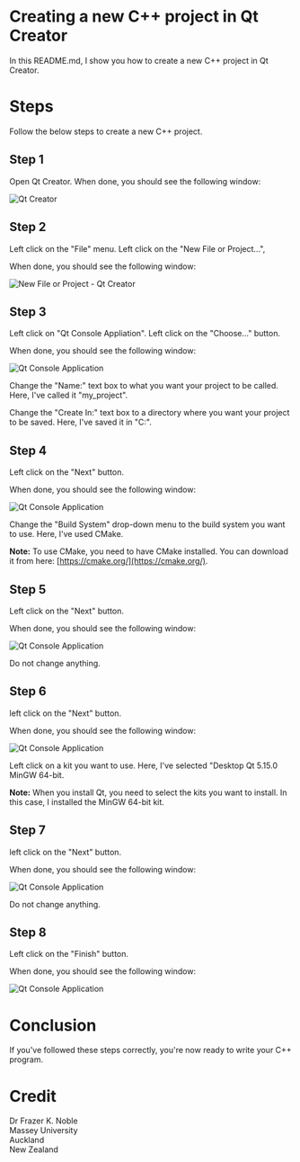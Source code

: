 # Creating a new C++ project in Qt Creator

 In this README.md, I show you how to create a new C++ project in Qt Creator.

 # Steps

 Follow the below steps to create a new C++ project.

 ## Step 1

 Open Qt Creator. When done, you should see the following window:

 ![Qt Creator](images/1.png "Qt Creator")

 ## Step 2

Left click on the "File" menu. Left click on the "New File or Project...", 

When done, you should see the following window:

![New File or Project - Qt Creator](images/2.png "New File or Project - Qt Creator")

## Step 3

Left click on "Qt Console Appliation". Left click on the "Choose..." button.

When done, you should see the following window:

![Qt Console Application](images/3.png "Qt Console Application")

Change the "Name:" text box to what you want your project to be called. Here, I've called it "my_project".

Change the "Create In:" text box to a directory where you want your project to be saved. Here, I've saved it in "C:\".

## Step 4

Left click on the "Next" button. 

When done, you should see the following window:

![Qt Console Application](images/4.png "Qt Console Application")

Change the "Build System" drop-down menu to the build system you want to use. Here, I've used CMake.

**Note:** To use CMake, you need to have CMake installed. You can download it from here: [https://cmake.org/](https://cmake.org/).

## Step 5

Left click on the "Next" button.

When done, you should see the following window:

![Qt Console Application](images/5.png "Qt Console Application")

Do not change anything.

## Step 6

left click on the "Next" button.

When done, you should see the following window:

![Qt Console Application](images/6.png "Qt Console Application")

Left click on a kit you want to use. Here, I've selected "Desktop Qt 5.15.0 MinGW 64-bit.

**Note:** When you install Qt, you need to select the kits you want to install. In this case, I installed the MinGW 64-bit kit.

## Step 7

left click on the "Next" button.

When done, you should see the following window:

![Qt Console Application](images/7.png "Qt Console Application")

Do not change anything.

## Step 8

Left click on the "Finish" button.

When done, you should see the following window:

![Qt Console Application](images/8.png "Qt Console Application")

# Conclusion

If you've followed these steps correctly, you're now ready to write your C++ program.

# Credit

Dr Frazer K. Noble  
Massey University  
Auckland  
New Zealand  